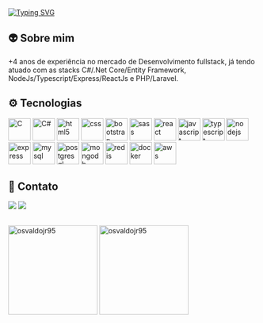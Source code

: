 <a align="center" href="https://git.io/typing-svg">
  <img src="https://readme-typing-svg.herokuapp.com?font=Fira+Code&size=30&pause=1000&color=C7F601&center=true&vCenter=true&width=900&height=60&lines=Ol%C3%A1%2C++seja+bem+vindo!+%F0%9F%92%BB" alt="Typing SVG" />
</a>

## 👽 Sobre mim

+4 anos de experiência no mercado de Desenvolvimento fullstack, já tendo atuado com as stacks C#/.Net Core/Entity Framework, NodeJs/Typescript/Express/ReactJs e PHP/Laravel.

## ⚙️ Tecnologias

<div>
  <img height="45px" src="https://cdn.jsdelivr.net/gh/devicons/devicon/icons/c/c-original.svg" alt="C"/>
  <img height="45px" src="https://cdn.jsdelivr.net/gh/devicons/devicon/icons/csharp/csharp-original.svg"  alt="C#"/>
  <img height="45px" src="https://cdn.jsdelivr.net/gh/devicons/devicon/icons/html5/html5-original.svg" alt="html5"/>
  <img height="45px" src="https://cdn.jsdelivr.net/gh/devicons/devicon/icons/css3/css3-original.svg" alt="css"/>
  <img height="45px" src="https://cdn.jsdelivr.net/gh/devicons/devicon/icons/bootstrap/bootstrap-original-wordmark.svg" alt="bootstrap"/>
  <img height="45px" src="https://cdn.jsdelivr.net/gh/devicons/devicon/icons/sass/sass-original.svg" alt="sass"/>
  <img height="45px" src="https://cdn.jsdelivr.net/gh/devicons/devicon/icons/react/react-original.svg" alt="react"/>
  <img height="45px" src="https://cdn.jsdelivr.net/gh/devicons/devicon/icons/javascript/javascript-plain.svg" alt="javascript"/>
  <img height="45px" src="https://cdn.jsdelivr.net/gh/devicons/devicon/icons/typescript/typescript-original.svg" alt="typescript"/>
  <img height="45px" src="https://cdn.jsdelivr.net/gh/devicons/devicon/icons/nodejs/nodejs-original.svg" alt="nodejs"/>
  <img height="45px" src="https://cdn.jsdelivr.net/gh/devicons/devicon/icons/express/express-original.svg" alt="express"/>
  <img height="45px" src="https://cdn.jsdelivr.net/gh/devicons/devicon/icons/mysql/mysql-original.svg" alt="mysql"/>
  <img height="45px" src="https://cdn.jsdelivr.net/gh/devicons/devicon/icons/postgresql/postgresql-original.svg" alt="postgresql"/>
  <img height="45px" src="https://cdn.jsdelivr.net/gh/devicons/devicon/icons/mongodb/mongodb-original.svg" alt="mongodb"/>
  <img height="45px" src="https://cdn.jsdelivr.net/gh/devicons/devicon/icons/redis/redis-original.svg" alt="redis"/>
  <img height="45px" src="https://cdn.jsdelivr.net/gh/devicons/devicon/icons/docker/docker-plain-wordmark.svg" alt="docker"/>
  <img height="45px" src="https://download.logo.wine/logo/Amazon_Web_Services/Amazon_Web_Services-Logo.wine.png" alt="aws"/>
</div>

## 💬 Contato

<div>
  <a href="mailto:osvaldojunior95@gmail.com"><img src="https://img.shields.io/badge/Gmail-D14836?style=for-the-badge&logo=gmail&logoColor=white"><a/> 
  <a href="https://www.linkedin.com/in/osvaldojunior95/"><img src="https://img.shields.io/badge/LinkedIn-0077B5?style=for-the-badge&logo=linkedin&logoColor=white"><a/> 
</div>

##

<div align="left">
  <img height="180em" src="https://github-readme-stats.vercel.app/api?username=osvaldojr95&show_icons=true&theme=merko" alt="osvaldojr95"/>
  <img height="180em" src="https://github-readme-stats.vercel.app/api/top-langs/?username=osvaldojr95&layout=compact&theme=merko" alt="osvaldojr95"/>
</div>  

